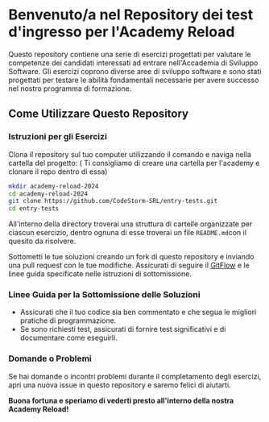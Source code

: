 
# Benvenuto/a nel Repository dei test d'ingresso per l'Academy Reload
Questo repository contiene una serie di esercizi progettati per valutare le competenze dei candidati interessati ad entrare nell'Accademia di Sviluppo Software. Gli esercizi coprono diverse aree di sviluppo software e sono stati progettati per testare le abilità fondamentali necessarie per avere successo nel nostro programma di formazione.

## Come Utilizzare Questo Repository

### Istruzioni per gli Esercizi
Clona il repository sul tuo computer utilizzando il comando e naviga nella cartella del progetto: (
Ti consigliamo di creare una cartella per l'academy e clonare il repo dentro di essa)
```bash
mkdir academy-reload-2024
cd academy-reload-2024
git clone https://github.com/CodeStorm-SRL/entry-tests.git
cd entry-tests
```
All'interno della directory troverai una struttura di cartelle organizzate per ciascun esercizio, dentro ognuna di esse troverai un file `README.md`con il quesito da risolvere.

Sottometti le tue soluzioni creando un fork di questo repository e inviando una pull request con le tue modifiche. Assicurati di seguire il [GitFlow]() e le linee guida specificate nelle istruzioni di sottomissione.

### Linee Guida per la Sottomissione delle Soluzioni
* Assicurati che il tuo codice sia ben commentato e che segua le migliori pratiche di programmazione.
* Se sono richiesti test, assicurati di fornire test significativi e di documentare come eseguirli.

### Domande o Problemi
Se hai domande o incontri problemi durante il completamento degli esercizi, apri una nuova issue in questo repository e saremo felici di aiutarti.

**Buona fortuna e speriamo di vederti presto all'interno della nostra Academy Reload!**